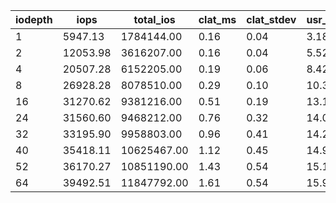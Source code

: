 | iodepth| iops| total\_ios| clat\_ms| clat\_stdev| usr\_cpu| sys\_cpu| OSD\_cpu| OSD\_mem| FIO\_cpu| FIO\_mem |
| ---| ---| ---| ---| ---| ---| ---| ---| ---| ---| ---|
 | 1  | 5947.13  | 1784144.00  | 0.16  | 0.04  | 3.18  | 3.45  | 223.73  | 41.70  | 47.45  | 0.16 |
 | 2  | 12053.98  | 3616207.00  | 0.16  | 0.04  | 5.52  | 5.95  | 338.42  | 43.20  | 82.33  | 1.01 |
 | 4  | 20507.28  | 6152205.00  | 0.19  | 0.06  | 8.42  | 7.94  | 462.36  | 43.20  | 111.82  | 1.33 |
 | 8  | 26928.28  | 8078510.00  | 0.29  | 0.10  | 10.35  | 8.35  | 542.82  | 43.20  | 130.66  | 1.76 |
 | 16  | 31270.62  | 9381216.00  | 0.51  | 0.19  | 13.11  | 9.80  | 554.12  | 43.20  | 144.57  | 2.08 |
 | 24  | 31560.60  | 9468212.00  | 0.76  | 0.32  | 14.02  | 9.80  | 524.55  | 43.20  | 146.17  | 2.08 |
 | 32  | 33195.90  | 9958803.00  | 0.96  | 0.41  | 14.28  | 9.72  | 508.29  | 43.20  | 143.27  | 2.13 |
 | 40  | 35418.11  | 10625467.00  | 1.12  | 0.45  | 14.95  | 9.58  | 508.51  | 43.20  | 146.72  | 2.29 |
 | 52  | 36170.27  | 10851190.00  | 1.43  | 0.54  | 15.15  | 9.97  | 506.15  | 43.20  | 149.31  | 2.29 |
 | 64  | 39492.51  | 11847792.00  | 1.61  | 0.54  | 15.90  | 9.97  | 524.56  | 43.20  | 152.49  | 2.40 |
